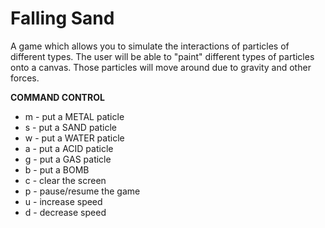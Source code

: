 # Falling Sand
A game which allows you to simulate the interactions of particles of different types. The user will be able to "paint" different types of particles onto a canvas. Those particles will move around due to gravity and other forces.

**COMMAND CONTROL**
- m - put a METAL paticle
- s - put a SAND paticle
- w - put a WATER paticle
- a - put a ACID paticle
- g - put a GAS paticle
- b - put a BOMB
- c - clear the screen
- p - pause/resume the game
- u - increase speed
- d - decrease speed
